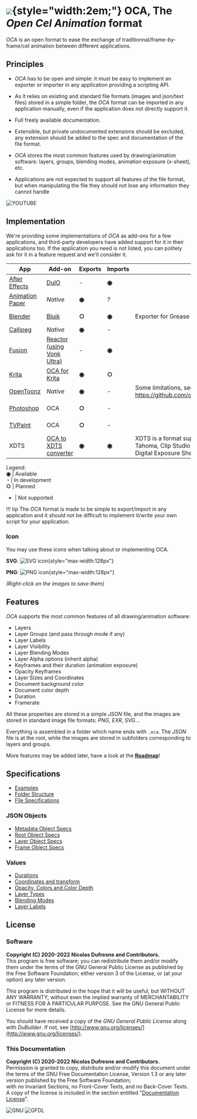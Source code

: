# ![](img/icons/oca.png){style="width:2em;"} OCA, The *Open Cel Animation* format

*OCA* is an open format to ease the exchange of traditionnal/frame-by-frame/cel animation between different applications.

## Principles

- *OCA* has to be open and simple: it must be easy to implement an exporter or importer in any application providing a scripting API.

- As it relies on existing and standard file formats (images and json/text files) stored in a simple folder, the *OCA* format can be imported in any application manually, even if the application does not directly support it.

- Full freely available documentation.

- Extensible, but private undocumented extensions should be excluded, any extension should be added to the spec and documentation of the file format.

- *OCA* stores the most common features used by drawing/animation software: layers, groups, blending modes, animation exposure (x-sheet), etc.

- Applications are not expected to support all features of the file format, but when manipulating the file they should not lose any information they cannot handle

![YOUTUBE](cjAMmYF8OtE)

## Implementation

We're providing some implementations of *OCA* as add-ons for a few applications, and third-party developers have added support for it in their applications too. If the application you need is not listed, you can politely ask for it in a feature request and we'll consider it.

<!-- implementation_list:begin -->
| App | Add-on | Exports | Imports | Comments | Maintainer |
|---|---|---|---|---|---|
| [After Effects](https://www.adobe.com/products/aftereffects.html) | [DuIO](https://github.com/Rainbox-dev/DuAEF_DuIO) | - | **◉** |  | [RxLaboratory / Duduf](https://rxlaboratory.org) |
| [Animation Paper](https://animationpaper.com/) | *Native* | **◉** | *?* |  | Niels Krogh Mortensen |
| [Blender](https://blender.org/) | [Bluik](https://rxlaboratory.org/tools/bluik/) | **○** | **◉** | Exporter for Grease Pencil planned. | [RxLaboratory / Duduf](https://rxlaboratory.org) |
| [Callipeg](https://callipeg.com) | *Native* | **◉** | - |  | Enoben |
| [Fusion](https://www.blackmagicdesign.com/products/fusion/) | [Reactor (using Vonk Ultra)](https://www.steakunderwater.com/) | - | **◉** |  | [We Suck Less](https://www.steakunderwater.com/wesuckless/) |
| [Krita](http://krita.org/) | [OCA for Krita](https://rxlaboratory.org/tools/oca-for-krita/) | **◉** | **○** |  | [RxLaboratory / Duduf](https://rxlaboratory.org) |
| [OpenToonz](https://opentoonz.github.io/e/) | *Native* | **◉** | - | Some limitations, see https://github.com/opentoonz/opentoonz/pull/4483 | [Dwango](https://en.dwango.co.jp/) |
| [Photoshop](https://www.adobe.com/products/photoshop.html) | OCA | **○** | - |  | [RxLaboratory / Duduf](https://rxlaboratory.org) |
| [TVPaint](https://www.tvpaint.com/) | OCA | **○** | - |  | [RxLaboratory / Duduf](https://rxlaboratory.org) |
| XDTS | [OCA to XDTS converter](https://wolfinabowl.itch.io/oca-to-xdts-converter) | **◉** | **◉** | XDTS is a format supported by OpenToonz, Tahoma, Clip Studio Paint EX and Toei Animation Digital Exposure Sheet. | [Wolf In A Bow](https://wolfinabowl.itch.io/) |

Legend:  
**◉** | Available  
**◔** | In development  
**○** | Planned  
- | Not supported

<!-- implementation_list:end -->






!!! tip
    The *OCA* format is made to be simple to export/import in any application and it should not be difficult to implement it/write your own script for your application.

### Icon

You may use these icons when talking about or implementing OCA.

**SVG**: ![SVG icon](img/icons/oca-icon.svg){style="max-width:128px"}

**PNG**: ![PNG icon](img/icons/oca.png){style="max-width:128px"}

*(Right-click on the images to save them)*

## Features

*OCA* supports the most common features of all drawing/animation software:

- Layers
- Layer Groups (and pass through mode if any)
- Layer Labels
- Layer Visibility
- Layer Blending Modes
- Layer Alpha options (inherit alpha)
- Keyframes and their duration (animation exposure)
- Opacity Keyframes
- Layer Sizes and Coordinates
- Document background color
- Document color depth
- Duration
- Framerate

All these properties are stored in a simple *JSON* file, and the images are stored in standard image file formats: *PNG*, *EXR*, *SVG*...

Everything is assembled in a folder which name ends with `.oca`. The *JSON* file is at the root, while the images are stored in subfolders corresponding to layers and groups.

More features may be added later, have a look at the [**Roadmap**](roadmap.md)!

## Specifications

- [Examples](specs/examples.md)
- [Folder Structure](specs/folder-structure.md)
- [File Specifications](specs/folder-structure.md)

### JSON Objects

- [Metadata Object Specs](specs/meta.md)
- [Root Object Specs](specs/root.md)
- [Layer Object Specs](specs/layer.md)
- [Frame Object Specs](specs/frame.md)

### Values

- [Durations](specs/durations.md)
- [Coordinates and transform](specs/coordinates.md)
- [Opacity, Colors and Color Depth](specs/color-depth.md)
- [Layer Types](specs/layer-types.md)
- [Blending Modes](specs/blending-modes.md)
- [Layer Labels](specs/blending-modes.md)

## License

### Software

**Copyright (C)  2020-2022 Nicolas Dufresne and Contributors.**  
This program is free software; you can redistribute them and/or modify them under the terms of the GNU General Public License as published by the Free Software Foundation; either version 3 of the License, or (at your option) any later version.

This program is distributed in the hope that it will be useful, but WITHOUT ANY WARRANTY; without even the implied warranty of MERCHANTABILITY or FITNESS FOR A PARTICULAR PURPOSE. See the GNU General Public License for more details.

You should have received a copy of the *GNU General Public License* along with *DuBuilder*. If not, see [http://www.gnu.org/licenses/](http://www.gnu.org/licenses/).

### This Documentation

**Copyright (C)  2020-2022 Nicolas Dufresne and Contributors.**  
Permission is granted to copy, distribute and/or modify this document under the terms of the GNU Free Documentation License, Version 1.3 or any later version published by the Free Software Foundation;  
with no Invariant Sections, no Front-Cover Texts, and no Back-Cover Texts.
A copy of the license is included in the section entitled "[Documentation License](licenses/gfdl.md)".

![GNU](img/gnu.png) ![GFDL](img/gfdl-logo.png)
